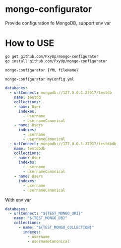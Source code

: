 # mongo-configurator

Provide configuration fo MongoDB, support env var

# How to USE

```bash
go get github.com/PxyUp/mongo-configurator
go install github.com/PxyUp/mongo-configurator
```

```bash
mongo-configurator {YML fileName}
```

```bash
mongo-configurator myConfig.yml
```

```yml
databases:
  - urlConnect: mongodb://127.0.0.1:27017/testdb
    name: testdb
    collections:
    - name: User
      indexes:
        - username
        - usernameCanonical
    - name: Users
      indexes:
        - username
        - usernameCanonical
  - urlConnect: mongodb://127.0.0.1:27017/testdbdb
    name: testdbdb
    collections:
    - name: User
      indexes:
        - username
        - usernameCanonical
    - name: Users
      indexes:
        - username
        - usernameCanonical

```



With env var

```yml
databases:
  - urlConnect: "${TEST_MONGO_URI}"
    name: "${TEST_MONGO_DB}"
    collections:
      - name: "${TEST_MONGO_COLLECTION}"
        indexes:
          - username
          - usernameCanonical
```
